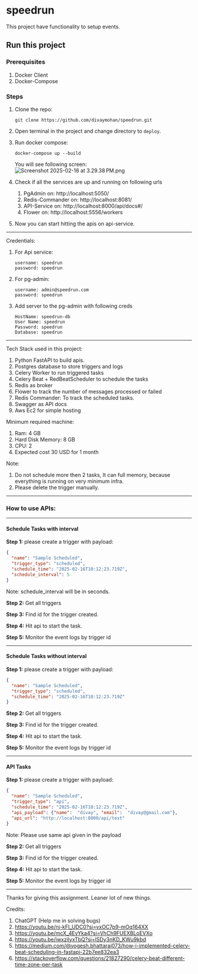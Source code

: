 # speedrun

This project have functionality to setup events.

## Run this project
### Prerequisites
1. Docker Client
2. Docker-Compose

### Steps
1. Clone the repo:
    ```
   git clone https://github.com/divaymohan/speedrun.git
   ```
2. Open terminal in the project and change directory to `deploy`.
3. Run docker compose:
   ```
   docker-compose up --build
   ```
    You will see following screen:
![Screenshot 2025-02-16 at 3.29.38 PM.png](Screenshot%202025-02-16%20at%203.29.38%E2%80%AFPM.png)
4. Check if all the services are up and running on following urls
    1. PgAdmin on: http://localhost:5050/
    2. Redis-Commander on: http://localhost:8081/
    3. API-Service on: http://localhost:8000/api/docs#/
    4. Flower on: http://localhost:5556/workers

5. Now you can start hitting the apis on api-service.
********
Credentials:

1. For Api service:
   ```
   username: speedrun
   password: speedrun
   ```
2. For pg-admin:
   ```
   username: admin@speedrun.com
   password: speedrun
   ```
3. Add server to the pg-admin with following creds
    ```
    HostName: speedrun-db
    User Name: speedrun
    Password: speedrun
    Database: speedrun
    ```
********

Tech Stack used in this project:
1. Python FastAPI to build apis.
2. Postgres database to store triggers and logs
3. Celery Worker to run triggered tasks
4. Celery Beat + RedBeatScheduler to schedule the tasks
5. Redis as broker 
6. Flower to track the number of messages processed or failed
7. Redis Commander: To track the scheduled tasks.
8. Swagger as API docs
9. Aws Ec2 for simple hosting

Minimum required machine:
1. Ram: 4 GB
2. Hard Disk Memory: 8 GB
3. CPU: 2
4. Expected cost 30 USD for 1 month

Note:
1. Do not schedule more then 2 tasks, It can full memory, because everything is running on very minimum infra.
2. Please delete the trigger manually.

*********
### How to use APIs:
***********
#### Schedule Tasks with interval
**Step 1:** please create a trigger with payload:
```json
{
  "name": "Sample Scheduled",
  "trigger_type": "scheduled",
  "schedule_time": "2025-02-16T10:12:23.719Z",
  "schedule_interval": 5 
}
```
Note: schedule_interval will be in seconds.

**Step 2:** Get all triggers

**Step 3:** Find id for the trigger created.

**Step 4:** Hit api to start the task.

**Step 5:** Monitor the event logs by trigger id

****************

#### Schedule Tasks without interval
**Step 1:** please create a trigger with payload:
```json
{
  "name": "Sample Scheduled",
  "trigger_type": "scheduled",
  "schedule_time": "2025-02-16T10:12:23.719Z"
}
```

**Step 2:** Get all triggers

**Step 3:** Find id for the trigger created.

**Step 4:** Hit api to start the task.

**Step 5:** Monitor the event logs by trigger id

********

#### API Tasks
**Step 1:** please create a trigger with payload:
```json
{
  "name": "Sample Scheduled",
  "trigger_type": "api",
  "schedule_time": "2025-02-16T10:12:23.719Z",
  "api_payload": {"name":  "divay", "email":  "divay@gmail.com"},
  "api_url": "http://localhost:8000/api/test"
}
```
Note: Please use same api given in the payload

**Step 2:** Get all triggers

**Step 3:** Find id for the trigger created.

**Step 4:** Hit api to start the task.

**Step 5:** Monitor the event logs by trigger id

*************

Thanks for giving this assignment. Leaner lot of new things.

Credits:
1. ChatGPT (Help me in solving bugs)
2. https://youtu.be/nj-kFI_UDC0?si=vxOC7p9-mOq164XX
3. https://youtu.be/mcX_4EvYka4?si=VhCh9FUEXBLoEVXo
4. https://youtu.be/iwxzilyxTbQ?si=lSDy3nKD_KWu9kbd
5. https://medium.com/@yogesh.bhattarai073/how-i-implemented-celery-beat-scheduling-in-fastapi-22b7ee832ea3
6. https://stackoverflow.com/questions/21827290/celery-beat-different-time-zone-per-task
